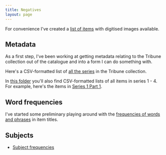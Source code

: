 ```yaml
---
title: Negatives
layout: page
---
```


For convenience I've created a [list of items](negatives/digitised_items/) with digitised images available.

## Metadata

As a first step, I've been working at getting metadata relating to the Tribune collection out of the catalogue and into a form I can do something with.

Here's a CSV-formatted list of [all the series](https://github.com/wragge/dxlab-tribune/tree/master/negatives/csv/tribune_series.csv) in the Tribune collection.

In [this folder](https://github.com/wragge/dxlab-tribune/tree/master/negatives/csv/) you'll also find CSV-formatted lists of all items in series 1 - 4. For example, here's the items in [Series 1 Part 1](https://github.com/wragge/dxlab-tribune/tree/master/negatives/csv/series-01-part-01-items.csv).

## Word frequencies

I've started some preliminary playing around with the [frequencies of words and phrases](negatives/title_word_frequencies/) in item titles.

## Subjects

* [Subject frequencies](negatives/subjects/)